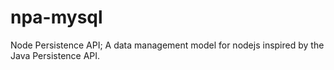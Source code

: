 # npa-mysql
Node Persistence API; A data management model for nodejs inspired by the Java Persistence API.
